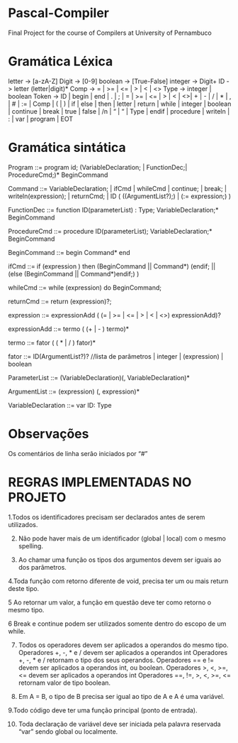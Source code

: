 # Pascal-Compiler
Final Project for the course of Compilers at University of Pernambuco 


# Gramática Léxica

letter -> [a-zA-Z]
Digit -> [0-9]
boolean -> [True-False]
integer -> Digit+
ID -> letter (letter|digit)*
Comp -> = | >= | <= | >  | < | <>
Type -> integer | boolean
Token ->  ID | begin | end | . | ; | = | >= | <= | >  | < | <>| + | - | / | * | , | # | := | Comp | ( | ) | if | else | then | letter | return | while | integer | boolean | continue | break | true | false | /n | “ | “ | Type | endif | procedure |  writeln | : | var | program | EOT 


# Gramática sintática

Program ::= program id; (VariableDeclaration; | FunctionDec;| ProcedureCmd;)* BeginCommand

Command ::=	VariableDeclaration;
	| ifCmd
		| whileCmd
		| continue; | break;
		| writeln(expression);
		| returnCmd;
		| ID ( ((ArgumentList?);)    | (:= expression;)    )

FunctionDec ::= function ID(parameterList) : Type; VariableDeclaration;* BeginCommand

ProcedureCmd ::= procedure ID(parameterList); VariableDeclaration;* BeginCommand 

BeginCommand ::= begin Command* end


ifCmd ::= if (expression ) then (BeginCommand || Command*) (endif; ||  (else (BeginCommand || Command*)endif;)     )  

whileCmd ::= while (expression) do BeginCommand;

returnCmd ::= return (expression)?;

expression ::= expressionAdd ( (= | >= | <= | >  | < | <>) expressionAdd)?

expressionAdd ::= termo ( (+ | - ) termo)* 

termo ::= fator ( ( * | /  ) fator)*

fator ::=  ID(ArgumentList?)?  //lista de parâmetros
		| integer
		| (expression)
		| boolean

ParameterList ::= (VariableDeclaration)(, VariableDeclaration)*

ArgumentList ::= (expression) (, expression)*

VariableDeclaration ::= var ID: Type


# Observações
Os comentários de linha serão iniciados por “#”

# REGRAS IMPLEMENTADAS NO PROJETO 
1.Todos os identificadores precisam ser declarados antes de serem utilizados.

2. Não pode haver mais de um identificador (global | local) com o mesmo spelling.

3. Ao chamar uma função os tipos dos argumentos devem ser iguais ao dos parâmetros.

4.Toda função com retorno diferente de void, precisa ter um ou mais return deste tipo.

5 Ao retornar um valor, a função em questão deve ter como retorno o mesmo tipo.

6 Break e continue podem ser utilizados somente dentro do escopo de um while.

7. Todos os operadores devem ser aplicados a operandos do mesmo tipo. Operadores +, -, * e / devem ser aplicados a operandos int 
Operadores +, -, * e / retornam o tipo dos seus operandos.
Operadores == e != devem ser aplicados a operandos int, ou boolean.
Operadores &gt;, &lt;, &gt;=, &lt;= devem ser aplicados a operandos int
Operadores ==, !=, &gt;, &lt;, &gt;=, &lt;= retornam valor de tipo boolean.

8. Em A = B, o tipo de B precisa ser igual ao tipo de A e A é uma variável.

9.Todo código deve ter uma função principal (ponto de entrada).

10. Toda declaração de variável deve ser iniciada pela palavra reservada “var” sendo global ou localmente.

